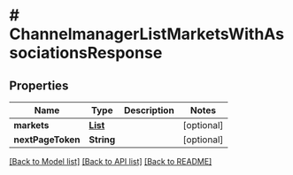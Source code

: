 # # ChannelmanagerListMarketsWithAssociationsResponse


## Properties 


Name | Type | Description | Notes
------------ | ------------- | ------------- | -------------
**markets**| [**List<ChannelmanagerMarketResponseWithAssociations>**](ChannelmanagerMarketResponseWithAssociations.md) |   | [optional]
**nextPageToken**| **String** |   | [optional]


[[Back to Model list]](../../README.md#models) [[Back to API list]](../../README.md#endpoints) [[Back to README]](../../README.md)

